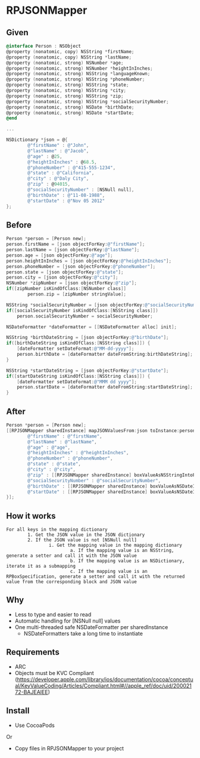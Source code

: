 RPJSONMapper
============

Given
-----

```Objective-C
@interface Person : NSObject
@property (nonatomic, copy) NSString *firstName;
@property (nonatomic, copy) NSString *lastName;
@property (nonatomic, strong) NSNumber *age;
@property (nonatomic, strong) NSNumber *heightInInches;
@property (nonatomic, strong) NSString *languageKnown;
@property (nonatomic, strong) NSString *phoneNumber;
@property (nonatomic, strong) NSString *state;
@property (nonatomic, strong) NSString *city;
@property (nonatomic, strong) NSString *zip;
@property (nonatomic, strong) NSString *socialSecurityNumber;
@property (nonatomic, strong) NSDate *birthDate;
@property (nonatomic, strong) NSDate *startDate;
@end

...

NSDictionary *json = @{
        @"firstName" : @"John",
        @"lastName" : @"Jacob",
        @"age" : @25,
        @"heightInInches" : @68.5,
        @"phoneNumber" : @"415-555-1234",
        @"state" : @"California",
        @"city" : @"Daly City",
        @"zip" : @94015,
        @"socialSecurityNumber" : [NSNull null],
        @"birthDate" : @"11-08-1988",
        @"startDate" : @"Nov 05 2012"
};
```

Before
------
```Objective-C
Person *person = [Person new];
person.firstName = [json objectForKey:@"firstName"];
person.lastName = [json objectForKey:@"lastName"];
person.age = [json objectForKey:@"age"];
person.heightInInches = [json objectForKey:@"heightInInches"];
person.phoneNumber = [json objectForKey:@"phoneNumber"];
person.state = [json objectForKey:@"state"];
person.city = [json objectForKey:@"city"];
NSNumber *zipNumber = [json objectForKey:@"zip"];
if([zipNumber isKindOfClass:[NSNumber class]]
        person.zip = [zipNumber stringValue];

NSString *socialSecurityNumber = [json objectForKey:@"socialSecurityNumber"];
if([socialSecurityNumber isKindOfClass:[NSString class]])
    person.socialSecurityNumber = socialSecurityNumber;

NSDateFormatter *dateFormatter = [[NSDateFormatter alloc] init];

NSString *birthDateString = [json objectForKey:@"birthDate"];
if([birthDateString isKindOfClass:[NSString class]]) {
    [dateFormatter setDateFormat:@"MM-dd-yyyy"];
    person.birthDate = [dateFormatter dateFromString:birthDateString];
}

NSString *startDateString = [json objectForKey:@"startDate"];
if([startDateString isKindOfClass:[NSString class]]) {
    [dateFormatter setDateFormat:@"MMM dd yyyy"];
    person.startDate = [dateFormatter dateFromString:startDateString];
}
```

After
-----
```Objective-C
Person *person = [Person new];
[[RPJSONMapper sharedInstance] mapJSONValuesFrom:json toInstance:person usingMapping:@{
        @"firstName" : @"firstName",
        @"lastName" : @"lastName",
        @"age" : @"age",
        @"heightInInches" : @"heightInInches",
        @"phoneNumber" : @"phoneNumber",
        @"state" : @"state",
        @"city" : @"city",
        @"zip" : [[RPJSONMapper sharedInstance] boxValueAsNSStringIntoPropertyWithName:@"zip"],
        @"socialSecurityNumber" : @"socialSecurityNumber",
        @"birthDate" : [[RPJSONMapper sharedInstance] boxValueAsNSDateIntoPropertyWithName:@"birthDate" usingDateFormat:@"MM-dd-yyyy"],
        @"startDate" : [[RPJSONMapper sharedInstance] boxValueAsNSDateIntoPropertyWithName:@"startDate" usingDateFormat:@"MMM dd yyyy"]
}];

```

How it works
------------

```
For all keys in the mapping dictionary
        1. Get the JSON value in the JSON dictionary
        2. If the JSON value is not [NSNull null]
                i. Get the mapping value in the mapping dictionary
                        a. If the mapping value is an NSString, generate a setter and call it with the JSON value
                        b. If the mapping value is an NSDictionary, iterate it as a submapping
                        c. If the mapping value is an RPBoxSpecification, generate a setter and call it with the returned value from the corresponding block and JSON value
```
Why
---
* Less to type and easier to read
* Automatic handling for [NSNull null] values
* One multi-threaded safe NSDateFormatter per sharedInstance
  * NSDateFormatters take a long time to instantiate

Requirements
------------
* ARC
* Objects must be KVC Compliant (https://developer.apple.com/library/ios/documentation/cocoa/conceptual/KeyValueCoding/Articles/Compliant.html#//apple_ref/doc/uid/20002172-BAJEAIEE)

Install
-------
* Use CocoaPods

Or

* Copy files in RPJSONMapper to your project
